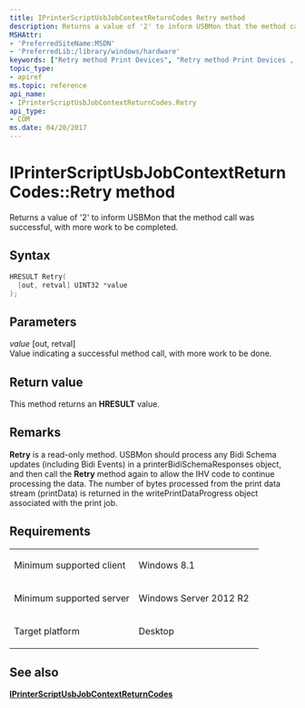 ```yaml
---
title: IPrinterScriptUsbJobContextReturnCodes Retry method
description: Returns a value of '2' to inform USBMon that the method call was successful, with more work to be completed.
MSHAttr:
- 'PreferredSiteName:MSDN'
- 'PreferredLib:/library/windows/hardware'
keywords: ["Retry method Print Devices", "Retry method Print Devices , IPrinterScriptUsbJobContextReturnCodes interface", "IPrinterScriptUsbJobContextReturnCodes interface Print Devices , Retry method"]
topic_type:
- apiref
ms.topic: reference
api_name:
- IPrinterScriptUsbJobContextReturnCodes.Retry
api_type:
- COM
ms.date: 04/20/2017
---
```


# IPrinterScriptUsbJobContextReturnCodes::Retry method

Returns a value of '2' to inform USBMon that the method call was successful, with more work to be completed.

## Syntax

```cpp
HRESULT Retry(
  [out, retval] UINT32 *value
);
```

## Parameters

*value* \[out, retval\]  
Value indicating a successful method call, with more work to be done.

## Return value

This method returns an **HRESULT** value.

## Remarks

**Retry** is a read-only method. USBMon should process any Bidi Schema updates (including Bidi Events) in a printerBidiSchemaResponses object, and then call the **Retry** method again to allow the IHV code to continue processing the data. The number of bytes processed from the print data stream (printData) is returned in the writePrintDataProgress object associated with the print job.

## Requirements

<table>
<colgroup>
<col width="50%" />
<col width="50%" />
</colgroup>
<tbody>
<tr class="odd">
<td><p>Minimum supported client</p></td>
<td><p>Windows 8.1</p></td>
</tr>
<tr class="even">
<td><p>Minimum supported server</p></td>
<td><p>Windows Server 2012 R2</p></td>
</tr>
<tr class="odd">
<td><p>Target platform</p></td>
<td>Desktop</td>
</tr>
</tbody>
</table>

## See also

[**IPrinterScriptUsbJobContextReturnCodes**](iprinterscriptusbjobcontextreturncodes.md)
